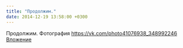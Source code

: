 ```yaml
---
title: "Продолжим."
date: 2014-12-19 13:58:00 +0300
---
```


Продолжим.
Фотография
<a class="vk-attach" href="https://vk.com/photo41076938_348992246">https://vk.com/photo41076938_348992246</a>
<a class="vk-attach" href="https://vk.com/photo41076938_348992246">Вложение</a>
